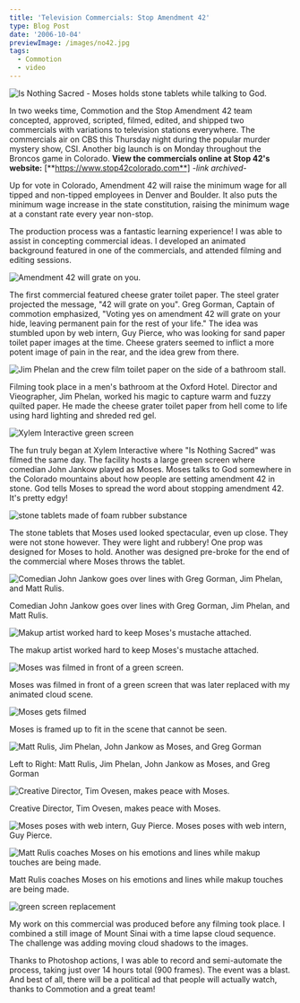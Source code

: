 ```yaml
---
title: 'Television Commercials: Stop Amendment 42'
type: Blog Post
date: '2006-10-04'
previewImage: /images/no42.jpg
tags:
  - Commotion
  - video
---
```

![Is Nothing Sacred - Moses holds stone tablets while talking to God.](/images/20061004-moses1.jpg)

In two weeks time, Commotion and the Stop Amendment 42 team concepted, approved, scripted, filmed, edited, and shipped two commercials with variations to television stations everywhere. The commercials air on CBS this Thursday night during the popular murder mystery show, CSI. Another big launch is on Monday throughout the Broncos game in Colorado. **View the commercials online at Stop 42's website:** [**https://www.stop42colorado.com**] *-link archived-*

Up for vote in Colorado, Amendment 42 will raise the minimum wage for all tipped and non-tipped employees in Denver and Boulder. It also puts the minimum wage increase in the state constitution, raising the minimum wage at a constant rate every year non-stop.

The production process was a fantastic learning experience! I was able to assist in concepting commercial ideas. I developed an animated background featured in one of the commercials, and attended filming and editing sessions.

![Amendment 42 will grate on you.](/images/20061004-grater.jpg)

The first commercial featured cheese grater toilet paper. The steel grater projected the message, "42 will grate on you". Greg Gorman, Captain of commotion emphasized, "Voting yes on amendment 42 will grate on your hide, leaving permanent pain for the rest of your life." The idea was stumbled upon by web intern, Guy Pierce, who was looking for sand paper toilet paper images at the time. Cheese graters seemed to inflict a more potent image of pain in the rear, and the idea grew from there.

![Jim Phelan and the crew film toilet paper on the side of a bathroom stall.](/images/20061004-toiletPaper.jpg)

Filming took place in a men's bathroom at the Oxford Hotel. Director and Vieographer, Jim Phelan, worked his magic to capture warm and fuzzy quilted paper. He made the cheese grater toilet paper from hell come to life using hard lighting and shreded red gel.

![Xylem Interactive green screen](/images/20061004-xylem.jpg)

The fun truly began at Xylem Interactive where "Is Nothing Sacred" was filmed the same day. The facility hosts a large green screen where comedian John Jankow played as Moses. Moses talks to God somewhere in the Colorado mountains about how people are setting amendment 42 in stone. God tells Moses to spread the word about stopping amendment 42. It's pretty edgy!

![stone tablets made of foam rubber substance](/images/20061004-props.jpg)

The stone tablets that Moses used looked spectacular, even up close. They were not stone however. They were light and rubbery! One prop was designed for Moses to hold. Another was designed pre-broke for the end of the commercial where Moses throws the tablet.

![Comedian John Jankow goes over lines with Greg Gorman, Jim Phelan, and Matt Rulis.](/images/20061004-meeting.jpg)

Comedian John Jankow goes over lines with Greg Gorman, Jim Phelan, and Matt Rulis.

![Makup artist worked hard to keep Moses's mustache attached.](/images/20061004-moses4.jpg)

The makup artist worked hard to keep Moses's mustache attached.

![Moses was filmed in front of a green screen.](/images/20061004-moses2.jpg)

Moses was filmed in front of a green screen that was later replaced with my animated cloud scene.

![Moses gets filmed](/images/20061005-moses3.jpg)

Moses is framed up to fit in the scene that cannot be seen.

![Matt Rulis, Jim Phelan, John Jankow as Moses, and Greg Gorman](/images/20061004-mosesTeam.jpg)

Left to Right: Matt Rulis, Jim Phelan, John Jankow as Moses, and Greg Gorman

![Creative Director, Tim Ovesen, makes peace with Moses.](/images/20061004-mosesAndTim.jpg)

Creative Director, Tim Ovesen, makes peace with Moses.

![Moses poses with web intern, Guy Pierce.](/images/20061004-mosesAndGuy.jpg) Moses poses with web intern, Guy Pierce.

![Matt Rulis coaches Moses on his emotions and lines while makup touches are being made.](/images/20061004-moses5.jpg)

Matt Rulis coaches Moses on his emotions and lines while makup touches are being made.

![green screen replacement](/images/20061004-background.jpg)

My work on this commercial was produced before any filming took place. I combined a still image of Mount Sinai with a time lapse cloud sequence. The challenge was adding moving cloud shadows to the images.

Thanks to Photoshop actions, I was able to record and semi-automate the process, taking just over 14 hours total (900 frames). The event was a blast. And best of all, there will be a political ad that people will actually watch, thanks to Commotion and a great team!

